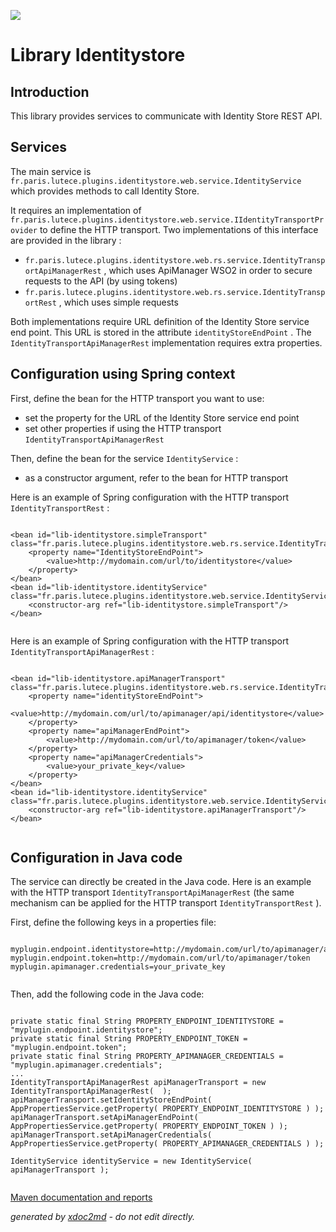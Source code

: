 ![](http://dev.lutece.paris.fr/jenkins/buildStatus/icon?job=gru-library-identitystore-deploy)
# Library Identitystore

## Introduction

This library provides services to communicate with Identity Store REST API.

## Services

The main service is `fr.paris.lutece.plugins.identitystore.web.service.IdentityService` which provides methods to call Identity Store.

It requires an implementation of `fr.paris.lutece.plugins.identitystore.web.service.IIdentityTransportProvider` to define the HTTP transport. Two implementations of this interface are provided in the library :
 
*  `fr.paris.lutece.plugins.identitystore.web.rs.service.IdentityTransportApiManagerRest` , which uses ApiManager WSO2 in order to secure requests to the API (by using tokens)
*  `fr.paris.lutece.plugins.identitystore.web.rs.service.IdentityTransportRest` , which uses simple requests


Both implementations require URL definition of the Identity Store service end point. This URL is stored in the attribute `identityStoreEndPoint` . The `IdentityTransportApiManagerRest` implementation requires extra properties.

## Configuration using Spring context

First, define the bean for the HTTP transport you want to use:
 
* set the property for the URL of the Identity Store service end point
* set other properties if using the HTTP transport `IdentityTransportApiManagerRest` 


Then, define the bean for the service `IdentityService` :
 
* as a constructor argument, refer to the bean for HTTP transport


Here is an example of Spring configuration with the HTTP transport `IdentityTransportRest` :
```

<bean id="lib-identitystore.simpleTransport" class="fr.paris.lutece.plugins.identitystore.web.rs.service.IdentityTransportRest">
    <property name="IdentityStoreEndPoint">
        <value>http://mydomain.com/url/to/identitystore</value>
    </property>
</bean>
<bean id="lib-identitystore.identityService" class="fr.paris.lutece.plugins.identitystore.web.service.IdentityService">
    <constructor-arg ref="lib-identitystore.simpleTransport"/>
</bean>
                        
```


Here is an example of Spring configuration with the HTTP transport `IdentityTransportApiManagerRest` :
```

<bean id="lib-identitystore.apiManagerTransport" class="fr.paris.lutece.plugins.identitystore.web.rs.service.IdentityTransportApiManagerRest">
    <property name="identityStoreEndPoint">
        <value>http://mydomain.com/url/to/apimanager/api/identitystore</value>
    </property>
    <property name="apiManagerEndPoint">
        <value>http://mydomain.com/url/to/apimanager/token</value>
    </property>
    <property name="apiManagerCredentials">
        <value>your_private_key</value>
    </property>
</bean>
<bean id="lib-identitystore.identityService" class="fr.paris.lutece.plugins.identitystore.web.service.IdentityService">
    <constructor-arg ref="lib-identitystore.apiManagerTransport"/>
</bean>
                        
```


## Configuration in Java code

The service can directly be created in the Java code. Here is an example with the HTTP transport `IdentityTransportApiManagerRest` (the same mechanism can be applied for the HTTP transport `IdentityTransportRest` ).

First, define the following keys in a properties file:
```

myplugin.endpoint.identitystore=http://mydomain.com/url/to/apimanager/api/identitystore
myplugin.endpoint.token=http://mydomain.com/url/to/apimanager/token
myplugin.apimanager.credentials=your_private_key
                        
```


Then, add the following code in the Java code:
```

private static final String PROPERTY_ENDPOINT_IDENTITYSTORE = "myplugin.endpoint.identitystore";
private static final String PROPERTY_ENDPOINT_TOKEN = "myplugin.endpoint.token";
private static final String PROPERTY_APIMANAGER_CREDENTIALS = "myplugin.apimanager.credentials";
...
IdentityTransportApiManagerRest apiManagerTransport = new IdentityTransportApiManagerRest(  );
apiManagerTransport.setIdentityStoreEndPoint( AppPropertiesService.getProperty( PROPERTY_ENDPOINT_IDENTITYSTORE ) );
apiManagerTransport.setApiManagerEndPoint( AppPropertiesService.getProperty( PROPERTY_ENDPOINT_TOKEN ) );
apiManagerTransport.setApiManagerCredentials( AppPropertiesService.getProperty( PROPERTY_APIMANAGER_CREDENTIALS ) );

IdentityService identityService = new IdentityService( apiManagerTransport );
                        
```



[Maven documentation and reports](http://dev.lutece.paris.fr/plugins/library-identitystore/)



 *generated by [xdoc2md](https://github.com/lutece-platform/tools-maven-xdoc2md-plugin) - do not edit directly.*